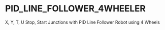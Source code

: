 # PID_LINE_FOLLOWER_4WHEELER
X, Y, T, U Stop, Start Junctions with PID Line Follower Robot using 4 Wheels
